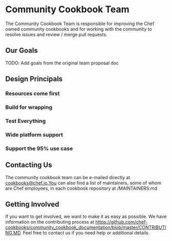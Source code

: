 # Community Cookbook Team

The Community Cookbook Team is responsible for improving the Chef owned community cookbooks and for working with the community to resolve issues and review / merge pull requests.  

## Our Goals

TODO: Add goals from the original team proposal doc

## Design Principals

### Resources come first

### Build for wrapping

### Test Everything

### Wide platform support

### Support the 95% use case

## Contacting Us

The community cookbook team can be e-mailed directly at cookbooks@chef.io.You can also find a list of maintainers, some of whom are Chef employees, in each cookbook repository at /MAINTAINERS.md

## Getting Involved

If you want to get involved, we want to make it as easy as possible.  We have information on the contributing process at https://github.com/chef-cookbooks/community_cookbook_documentation/blob/master/CONTRIBUTING.MD.  Feel free to contact us if you need help or additional details.

